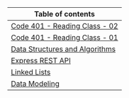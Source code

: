 | Table of contents                                                              |
| ------------------------------------------------------------------------------ |
| [Code 401 - Reading Class - 02](./Readings/Class02.md.md)                      |
| [Code 401 - Reading Class - 01](./Readings/Class01.md.md)                      |
| [Data Structures and Algorithms](./Readings/DataStructuresandAlgorithms.md.md) |
| [Express REST API](./Readings/ExpressRESTAPI.md.md)                            |
| [Linked Lists](./Readings/linkedLists.md.md)                                   |
| [Data Modeling](./Readings/DataModeling.md.md)                                 |
